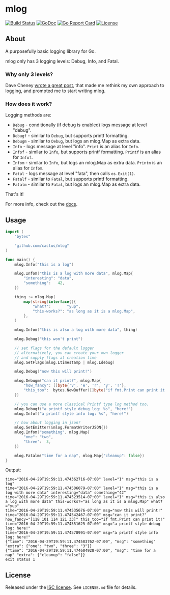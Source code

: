 mlog
====

[![Build Status](https://travis-ci.org/cactus/mlog.png?branch=master)](https://travis-ci.org/cactus/mlog)
[![GoDoc](https://godoc.org/github.com/cactus/mlog?status.png)](https://godoc.org/github.com/cactus/mlog)
[![Go Report Card](https://goreportcard.com/badge/cactus/mlog)](https://goreportcard.com/report/cactus/mlog)
[![License](https://img.shields.io/github/license/cactus/mlog.svg)](https://github.com/cactus/mlog/blob/master/LICENSE.md)

## About

A purposefully basic logging library for Go.

mlog only has 3 logging levels: Debug, Info, and Fatal.

### Why only 3 levels?

Dave Cheney [wrote a great post][1], that made me rethink my own approach to
logging, and prompted me to start writing mlog.

### How does it work?

Logging methods are:

*   `Debug` - conditionally (if debug is enabled) logs message at level
    "debug".
*   `Debugf` - similar to `Debug`, but supports printf formatting.
*   `Debugm` - similar to `Debug`, but logs an mlog.Map as extra data.
*   `Info` - logs message at level "info". `Print` is an alias for `Info`.
*   `Infof` - similar to `Info`, but supports printf formatting. `Printf` is an
    alias for `Infof`.
*   `Infom` - similar to `Info`, but logs an mlog.Map as extra data. `Printm`
    is an alias for `Infom`.
*   `Fatal` - logs message at level "fata", then calls `os.Exit(1)`.
*   `Fatalf` - similar to `Fatal`, but supports printf formatting.
*   `Fatalm` - similar to `Fatal`, but logs an mlog.Map as extra data.

That's it!

For more info, check out the [docs][3].

## Usage

``` go
import (
    "bytes"

    "github.com/cactus/mlog"
)

func main() {
    mlog.Info("this is a log")

    mlog.Infom("this is a log with more data", mlog.Map{
        "interesting": "data",
        "something":   42,
    })

    thing := mlog.Map(
        map[string]interface{}{
            "what‽":       "yup",
            "this-works?": "as long as it is a mlog.Map",
        },
    )

    mlog.Infom("this is also a log with more data", thing)

    mlog.Debug("this won't print")

    // set flags for the default logger
    // alternatively, you can create your own logger
    // and supply flags at creation time
    mlog.SetFlags(mlog.Ltimestamp | mlog.Ldebug)

    mlog.Debug("now this will print!")

    mlog.Debugm("can it print?", mlog.Map{
        "how_fancy": []byte{'v', 'e', 'r', 'y', '!'},
        "this_too":  bytes.NewBuffer([]byte("if fmt.Print can print it!")),
    })

    // you can use a more classical Printf type log method too.
    mlog.Debugf("a printf style debug log: %s", "here!")
    mlog.Infof("a printf style info log: %s", "here!")

    // how about logging in json?
    mlog.SetEmitter(&mlog.FormatWriterJSON{})
    mlog.Infom("something", mlog.Map{
        "one": "two",
        "three":  3,
    })

    mlog.Fatalm("time for a nap", mlog.Map{"cleanup": false})
}
```

Output:

```
time="2016-04-29T19:59:11.474362716-07:00" level="I" msg="this is a log"
time="2016-04-29T19:59:11.474506079-07:00" level="I" msg="this is a log with more data" interesting="data" something="42"
time="2016-04-29T19:59:11.474523514-07:00" level="I" msg="this is also a log with more data" this-works?="as long as it is a mlog.Map" what‽="yup"
time="2016-04-29T19:59:11.474535676-07:00" msg="now this will print!"
time="2016-04-29T19:59:11.474542467-07:00" msg="can it print?" how_fancy="[118 101 114 121 33]" this_too="if fmt.Print can print it!"
time="2016-04-29T19:59:11.474551625-07:00" msg="a printf style debug log: here!"
time="2016-04-29T19:59:11.474578991-07:00" msg="a printf style info log: here!"
{"time": "2016-04-29T19:59:11.474583762-07:00", "msg": "something" "extra": {"one": "two", "three": "3"}}
{"time": "2016-04-29T19:59:11.474604928-07:00", "msg": "time for a nap" "extra": {"cleanup": "false"}}
exit status 1
```

## License

Released under the [ISC license][2]. See `LICENSE.md` file for details.

[1]: http://dave.cheney.net/2015/11/05/lets-talk-about-logging
[2]: https://choosealicense.com/licenses/isc/
[3]: https://godoc.org/github.com/cactus/mlog
